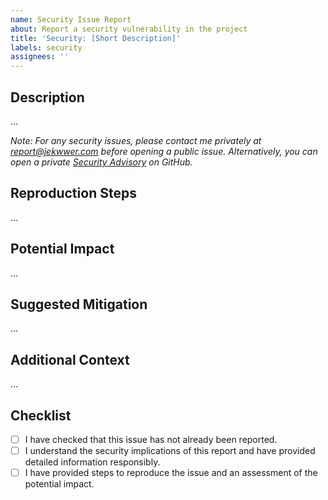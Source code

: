 ```yaml
---
name: Security Issue Report
about: Report a security vulnerability in the project
title: 'Security: [Short Description]'
labels: security
assignees: ''
---
```


## Description

<!-- A clear and concise description of what the security issue is. -->

...

_Note: For any security issues, please contact me privately at [report@jekwwer.com][report@jekwwer.com] before opening a
public issue. Alternatively, you can open a private [Security Advisory][security-advisories] on GitHub._

## Reproduction Steps

<!-- Steps to reproduce the security vulnerability. -->

...

## Potential Impact

<!-- Discuss the potential impact of this vulnerability. -->

...

## Suggested Mitigation

<!-- If you have ideas for how to fix the issue, list them here. -->

...

## Additional Context

<!-- Any additional information that might be relevant. -->

...

## Checklist

- [ ] I have checked that this issue has not already been reported.
- [ ] I understand the security implications of this report and have provided detailed information responsibly.
- [ ] I have provided steps to reproduce the issue and an assessment of the potential impact.

[security-advisories]: https://github.com/Jekwwer/Jekwwer/security/advisories
[report@jekwwer.com]: mailto:report@jekwwer.com

<!-- Template by Evgenii Shiliaev - Licensed under CC BY 4.0 -->
<!-- https://github.com/Jekwwer/markdown-docs-kit -->
<!-- Licensed under: https://github.com/Jekwwer/markdown-docs-kit/blob/main/LICENSE -->
